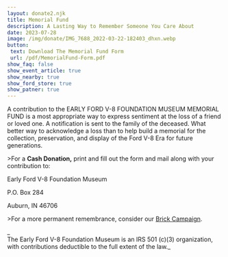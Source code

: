 ```yaml
---
layout: donate2.njk
title: Memorial Fund
description: A Lasting Way to Remember Someone You Care About
date: 2023-07-28
image: /img/donate/IMG_7688_2022-03-22-182403_dhxn.webp
button: 
 text: Download The Memorial Fund Form
 url: /pdf/MemorialFund-Form.pdf
show_faq: false
show_event_article: true
show_nearby: true
show_ford_store: true
show_patner: true
---
```

A contribution to the EARLY FORD V-8 FOUNDATION MUSEUM MEMORIAL FUND is a most appropriate way to express sentiment at the loss of a friend or loved one. A notification is sent to the family of the deceased. What better way to acknowledge a loss than to help build a memorial for the collection, preservation, and display of the Ford V-8 Era for future generations.  
  
\>For a **Cash Donation,** print and fill out the form and mail along with your contribution to:

Early Ford V-8 Foundation Museum

P.O. Box 284

Auburn, IN 46706  
  
\>For a more permanent remembrance, consider our [Brick Campaign](https://fordv8foundation.org/donate/brick-campaign).

_  
The Early Ford V-8 Foundation Museum is an IRS 501 (c)(3) organization, with contributions deductible to the full extent of the law._

